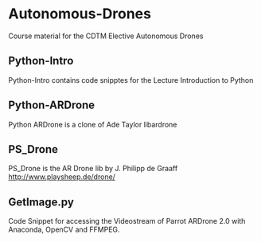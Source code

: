 # Autonomous-Drones
Course material for the CDTM Elective Autonomous Drones

## Python-Intro
Python-Intro contains code snipptes for the Lecture Introduction to Python

## Python-ARDrone
Python ARDrone is a clone of Ade Taylor libardrone

## PS_Drone
PS_Drone is the AR Drone lib by J. Philipp de Graaff http://www.playsheep.de/drone/

## GetImage.py
Code Snippet for accessing the Videostream of Parrot ARDrone 2.0 with Anaconda, OpenCV and FFMPEG.

